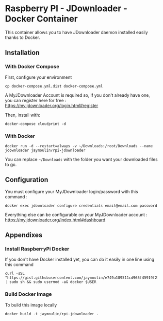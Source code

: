 Raspberry PI - JDownloader - Docker Container
=

This container allows you to have JDownloader daemon installed easily thanks to Docker.

Installation
---

### With Docker Compose

First, configure your environment
```
cp docker-compose.yml.dist docker-compose.yml
```

A MyJDownloader Account is required so, if you don't already have one, you can register here for free : https://my.jdownloader.org/login.html#register

Then, install with:

```
docker-compose cloudprint -d
```

### With Docker

```
docker run -d --restart=always -v ~/Downloads:/root/Downloads --name jdownloader jaymoulin/rpi-jdownloader
```

You can replace `~/Downloads` with the folder you want your downloaded files to go.

Configuration
---

You must configure your MyJDownloader login/password with this command :

```
docker exec jdownloader configure credentials email@email.com password
```

Everything else can be configurable on your MyJDownloader account : https://my.jdownloader.org/index.html#dashboard

Appendixes
---

### Install RaspberryPi Docker

If you don't have Docker installed yet, you can do it easily in one line using this command
 
```
curl -sSL "https://gist.githubusercontent.com/jaymoulin/e749a189511cd965f45919f2f99e45f3/raw/054ba73080c49a0fcdbc6932e27887a31c7abce2/ARM%2520(Raspberry%2520PI)%2520Docker%2520Install" | sudo sh && sudo usermod -aG docker $USER
```

### Build Docker Image

To build this image locally 
```
docker build -t jaymoulin/rpi-jdownloader .
```
